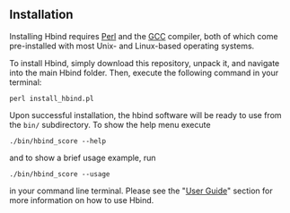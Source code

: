 ## Installation

Installing Hbind requires [Perl](https://www.perl.org) and the [GCC](https://gcc.gnu.org) compiler, both of which come pre-installed with most Unix- and Linux-based operating systems.

To install Hbind, simply download this repository, unpack it, and navigate into the main Hbind folder. Then, execute the following command in your terminal:

    perl install_hbind.pl

Upon successful installation, the hbind software will be ready to use from the `bin/` subdirectory. To show the help menu execute

    ./bin/hbind_score --help

and to show a brief usage example, run

    ./bin/hbind_score --usage

in your command line terminal. Please see the "[User Guide](user_guide.md)" section for more information on how to use Hbind.